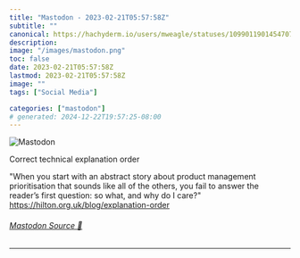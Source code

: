 ```yaml
---
title: "Mastodon - 2023-02-21T05:57:58Z"
subtitle: ""
canonical: https://hachyderm.io/users/mweagle/statuses/109901190145470718
description:
image: "/images/mastodon.png"
toc: false
date: 2023-02-21T05:57:58Z
lastmod: 2023-02-21T05:57:58Z
image: ""
tags: ["Social Media"]

categories: ["mastodon"]
# generated: 2024-12-22T19:57:25-08:00
---
```

![Mastodon](/images/mastodon.png)

<p>Correct technical explanation order</p><p>&quot;When you start with an abstract story about product management prioritisation that sounds like all of the others, you fail to answer the reader’s first question: so what, and why do I care?&quot; <a href="https://hilton.org.uk/blog/explanation-order" target="_blank" rel="nofollow noopener noreferrer" translate="no"><span class="invisible">https://</span><span class="ellipsis">hilton.org.uk/blog/explanation</span><span class="invisible">-order</span></a></p>


###### [Mastodon Source 🐘](https://hachyderm.io/@mweagle/109901190145470718)

___
